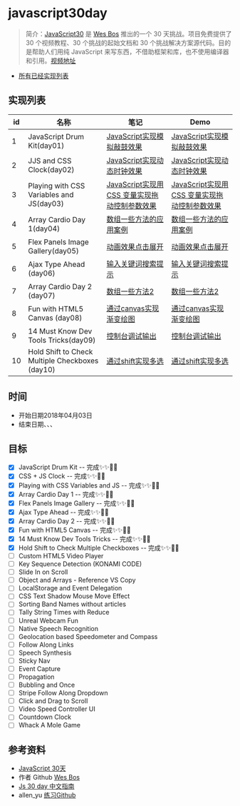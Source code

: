 # javascript30day
> 简介：[JavaScript30](https://javascript30.com) 是 [Wes Bos](https://github.com/wesbos) 推出的一个 30 天挑战。项目免费提供了 30 个视频教程、30 个挑战的起始文档和 30 个挑战解决方案源代码。目的是帮助人们用纯 JavaScript 来写东西，不借助框架和库，也不使用编译器和引用。[视频地址](https://www.bilibili.com/video/av8481988/)
- [所有已经实现列表](https://terry-ice.github.io/javascript30day)

## 实现列表
id | 名称 | 笔记 | Demo
--- | --- | --- | ---
1 | JavaScript Drum Kit(day01) | [JavaScript实现模拟敲鼓效果](https://github.com/terry-ice/javascript30day/tree/master/day_01/) |  [JavaScript实现模拟敲鼓效果](https://terry-ice.github.io/javascript30day/day_01/)
2 | JJS and CSS Clock(day02) | [JavaScript实现动态时钟效果](https://github.com/terry-ice/javascript30day/tree/master/day_02/) |  [JavaScript实现动态时钟效果](https://terry-ice.github.io/javascript30day/day_02/)
3 | Playing with CSS Variables and JS(day03) | [JavaScript实现用CSS 变量实现拖动控制参数效果](https://github.com/terry-ice/javascript30day/tree/master/day_03/) |  [JavaScript实现用CSS 变量实现拖动控制参数效果](https://terry-ice.github.io/javascript30day/day_03/)
4 | Array Cardio Day 1(day04) | [数组一些方法的应用案例](https://github.com/terry-ice/javascript30day/tree/master/day_04/) |  [数组一些方法的应用案例](https://terry-ice.github.io/javascript30day/day_04/)
5 | Flex Panels Image Gallery(day05) | [动画效果点击展开](https://github.com/terry-ice/javascript30day/tree/master/day_05/) |  [动画效果点击展开](https://terry-ice.github.io/javascript30day/day_05/)
6 | Ajax Type Ahead (day06) | [输入关键词搜索提示](https://github.com/terry-ice/javascript30day/tree/master/day_06/) |  [输入关键词搜索提示](https://terry-ice.github.io/javascript30day/day_06/)
7 | Array Cardio Day 2 (day07) | [数组一些方法2](https://github.com/terry-ice/javascript30day/tree/master/day_07/) |  [数组一些方法2](https://terry-ice.github.io/javascript30day/day_07/)
8 | Fun with HTML5 Canvas (day08) | [通过canvas实现渐变绘图](https://github.com/terry-ice/javascript30day/tree/master/day_08/) |  [通过canvas实现渐变绘图](https://terry-ice.github.io/javascript30day/day_09d/)
9 | 14 Must Know Dev Tools Tricks(day09) | [控制台调试输出](https://github.com/terry-ice/javascript30day/tree/master/day_09/) |  [控制台调试输出](https://terry-ice.github.io/javascript30day/day_08/)
10 | Hold Shift to Check Multiple Checkboxes (day10) | [通过shift实现多选](https://github.com/terry-ice/javascript30day/tree/master/day_10/) |  [通过shift实现多选](https://terry-ice.github.io/javascript30day/day_10/)

## 时间
- 开始日期2018年04月03日
- 结束日期、、、
## 目标
- [x] JavaScript Drum Kit  -- 完成✨✨🎉🎉
- [x] CSS + JS Clock -- 完成✨✨🎉🎉
- [x] Playing with CSS Variables and JS -- 完成✨✨🎉🎉
- [x] Array Cardio Day 1 -- 完成✨✨🎉🎉
- [x] Flex Panels Image Gallery -- 完成✨✨🎉🎉
- [x] Ajax Type Ahead -- 完成✨✨🎉🎉
- [x] Array Cardio Day 2 -- 完成✨✨🎉🎉
- [x] Fun with HTML5 Canvas -- 完成✨✨🎉🎉
- [x] 14 Must Know Dev Tools Tricks -- 完成✨✨🎉🎉
- [x] Hold Shift to Check Multiple Checkboxes -- 完成✨✨🎉🎉
- [ ] Custom HTML5 Video Player
- [ ] Key Sequence Detection (KONAMI CODE)
- [ ] Slide In on Scroll
- [ ] Object and Arrays - Reference VS Copy
- [ ] LocalStorage and Event Delegation
- [ ] CSS Text Shadow Mouse Move Effect
- [ ] Sorting Band Names without articles
- [ ] Tally String Times with Reduce
- [ ] Unreal Webcam Fun
- [ ] Native Speech Recognition
- [ ] Geolocation based Speedometer and Compass
- [ ] Follow Along Links
- [ ] Speech Synthesis
- [ ] Sticky Nav
- [ ] Event Capture
- [ ] Propagation
- [ ] Bubbling and Once
- [ ] Stripe Follow Along Dropdown
- [ ] Click and Drag to Scroll
- [ ] Video Speed Controller UI
- [ ] Countdown Clock
- [ ] Whack A Mole Game

## 参考资料
* [JavaScript 30天](https://javascript30.com/)
* 作者 Github [Wes Bos](https://github.com/wesbos)
* [Js 30 day 中文指南](https://github.com/soyaine/JavaScript30)
* allen_yu [练习Github](https://github.com/shunnien/JavaScript30day)